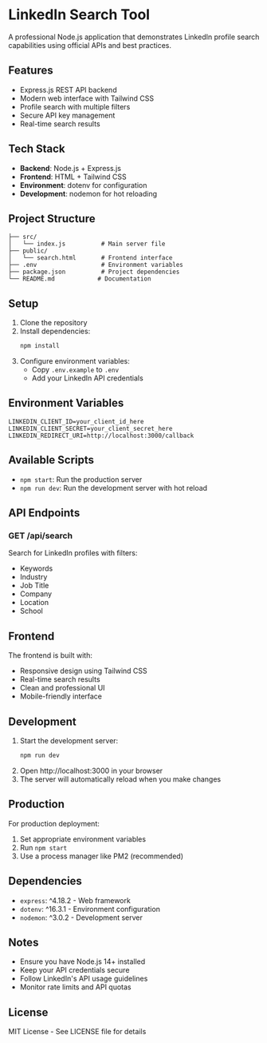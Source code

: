 # LinkedIn Search Tool

A professional Node.js application that demonstrates LinkedIn profile search capabilities using official APIs and best practices.

## Features

- Express.js REST API backend
- Modern web interface with Tailwind CSS
- Profile search with multiple filters
- Secure API key management
- Real-time search results

## Tech Stack

- **Backend**: Node.js + Express.js
- **Frontend**: HTML + Tailwind CSS
- **Environment**: dotenv for configuration
- **Development**: nodemon for hot reloading

## Project Structure

```
├── src/
│   └── index.js          # Main server file
├── public/
│   └── search.html       # Frontend interface
├── .env                  # Environment variables
├── package.json          # Project dependencies
└── README.md            # Documentation
```

## Setup

1. Clone the repository
2. Install dependencies:
   ```bash
   npm install
   ```
3. Configure environment variables:
   - Copy `.env.example` to `.env`
   - Add your LinkedIn API credentials

## Environment Variables

```env
LINKEDIN_CLIENT_ID=your_client_id_here
LINKEDIN_CLIENT_SECRET=your_client_secret_here
LINKEDIN_REDIRECT_URI=http://localhost:3000/callback
```

## Available Scripts

- `npm start`: Run the production server
- `npm run dev`: Run the development server with hot reload

## API Endpoints

### GET /api/search
Search for LinkedIn profiles with filters:
- Keywords
- Industry
- Job Title
- Company
- Location
- School

## Frontend

The frontend is built with:
- Responsive design using Tailwind CSS
- Real-time search results
- Clean and professional UI
- Mobile-friendly interface

## Development

1. Start the development server:
   ```bash
   npm run dev
   ```
2. Open http://localhost:3000 in your browser
3. The server will automatically reload when you make changes

## Production

For production deployment:
1. Set appropriate environment variables
2. Run `npm start`
3. Use a process manager like PM2 (recommended)

## Dependencies

- `express`: ^4.18.2 - Web framework
- `dotenv`: ^16.3.1 - Environment configuration
- `nodemon`: ^3.0.2 - Development server

## Notes

- Ensure you have Node.js 14+ installed
- Keep your API credentials secure
- Follow LinkedIn's API usage guidelines
- Monitor rate limits and API quotas

## License

MIT License - See LICENSE file for details
